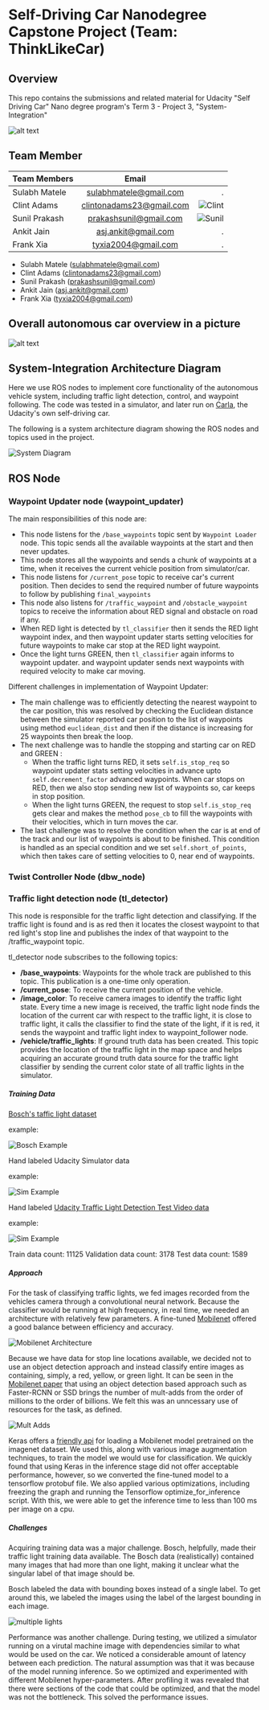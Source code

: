 # Self-Driving Car Nanodegree Capstone Project (Team: ThinkLikeCar)

## Overview

This repo contains the submissions and related material for Udacity "Self Driving Car" Nano degree program's Term 3 - Project 3, "System-Integration"

![alt text](https://github.com/Udacity-CarND-TeamThinkLikeCar/System_Integration_Submission_TeamThinkLikeCar/blob/master/imgs/carla.png)

## Team Member

| Team Members  | Email         |       |
| ------------- |:-------------:| -----:|
| Sulabh Matele | sulabhmatele@gmail.com | . |
| Clint Adams   | clintonadams23@gmail.com |   ![Clint](./imgs/clint.jpg) |
| Sunil Prakash | prakashsunil@gmail.com |  ![Sunil](./imgs/sunil.jpg)  |
| Ankit Jain | asj.ankit@gmail.com |  .  |
| Frank Xia| tyxia2004@gmail.com |  .  |

* Sulabh Matele (sulabhmatele@gmail.com)
* Clint Adams (clintonadams23@gmail.com)
* Sunil Prakash (prakashsunil@gmail.com)
* Ankit Jain (asj.ankit@gmail.com)
* Frank Xia (tyxia2004@gmail.com)

## Overall autonomous car overview in a picture
![alt text](https://github.com/Udacity-CarND-TeamThinkLikeCar/System_Integration_Submission_TeamThinkLikeCar/blob/master/imgs/overall.png)

## System-Integration Architecture Diagram
Here we use ROS nodes to implement core functionality of the autonomous vehicle system, including traffic light detection, control, and waypoint following. The code was tested in a simulator, and later run on [Carla](https://medium.com/udacity/how-the-udacity-self-driving-car-works-575365270a40), the Udacity's own self-driving car. 

The following is a system architecture diagram showing the ROS nodes and topics used in the project.

![System Diagram](./imgs/system.png)

## ROS Node
### Waypoint Updater node (waypoint_updater)

The main responsibilities of this node are:
+ This node listens for the `/base_waypoints` topic sent by `Waypoint Loader` node. This topic sends all the available waypoints at the start and then never updates. 
+ This node stores all the waypoints and sends a chunk of waypoints at a time, when it receives the current vehicle position from simulator/car.
+ This node listens for `/current_pose` topic to receive car's current position. Then decides to send the required number of future waypoints to follow by publishing `final_waypoints`
+ This node also listens for `/traffic_waypoint` and `/obstacle_waypoint` topics to receive the information about RED signal and obstacle on road if any.
+ When RED light is detected by `tl_classifier` then it sends the RED light waypoint index, and then waypoint updater starts setting velocities for future waypoints to make car stop at the RED light waypoint.
+ Once the light turns GREEN, then `tl_classifier` again informs to waypoint updater. and waypoint updater sends next waypoints with required velocity to make car moving.

Different challenges in implementation of Waypoint Updater:
+ The main challenge was to efficiently detecting the nearest waypoint to the car position, this was resolved by checking the Euclidean distance between the simulator reported car position to the list of waypoints using method `euclidean_dist` and then if the distance is increasing for 25 waypoints then break the loop.
+ The next challenge was to handle the stopping and starting car on RED and GREEN :
  + When the traffic light turns RED, it sets `self.is_stop_req` so waypoint updater stats setting velocities in advance upto `self.decrement_factor` advanced waypoints. When car stops on RED, then we also stop sending new list of waypoints so, car keeps in stop position.
  + When the light turns GREEN, the request to stop `self.is_stop_req` gets clear and makes the method `pose_cb` to fill the waypoints with their velocities, which in turn moves the car.
+ The last challenge was to resolve the condition when the car is at end of the track and our list of waypoints is about to be finished. This condition is handled as an special condition and we set `self.short_of_points`, which then takes care of setting velocities to 0, near end of waypoints. 

### Twist Controller Node (dbw_node)

### Traffic light detection node (tl_detector)

This node is responsible for the traffic light detection  and classifying. 
If the traffic light is found and is as red then it locates the closest waypoint to that red light's stop line and publishes the index of that waypoint to the /traffic_waypoint topic.

tl_detector node subscribes to the following topics:

- **/base_waypoints**: Waypoints for the whole track are published to this topic. This publication is a one-time only operation.
- **/current_pose**: To receive the current position of the vehicle.
- **/image_color**: To receive camera images to identify the traffic light state. Every time a new image is received, the traffic light node finds the location of the current car with respect to the traffic light, it is close to traffic light,
it calls the classifier to find the state of the light, if it is red, it sends the waypoint and traffic light index to waypoint_follower node.
- **/vehicle/traffic_lights**: If ground truth data has been created. 
This topic provides the location of the traffic light in the map space and helps acquiring an accurate ground truth data source for the traffic light classifier by sending the current color state of all traffic lights in the simulator. 


##### Training Data
[Bosch's taffic light dataset](https://hci.iwr.uni-heidelberg.de/node/6132)

example:

![Bosch Example](./imgs/bosch-example.png)

Hand labeled Udacity Simulator data

example:

![Sim Example](./imgs/sim-example.png)

Hand labeled [Udacity Traffic Light Detection Test Video data](https://drive.google.com/file/d/0B2_h37bMVw3iYkdJTlRSUlJIamM/view?usp=sharing)

example:

![Sim Example](./imgs/rosbag-example.jpg)

Train data count: 11125
Validation data count: 3178
Test data count: 1589

##### Approach
For the task of classifying traffic lights, we fed images recorded from the vehicles camera through a convolutional neural network. Because the classifier would be running at high frequency, in real time, we needed an architecture with relatively few parameters. A fine-tuned [Mobilenet](https://arxiv.org/pdf/1704.04861.pdf) offered a good balance between efficiency and accuracy. 

![Mobilenet Architecture](./imgs/mobilenet.png)

Because we have data for stop line locations available, we decided not to use an object detection approach and instead classify entire images as containing, simply, a red, yellow, or green light. It can be seen in the [Mobilenet paper](https://arxiv.org/pdf/1704.04861.pdf) that using an object detection based approach such as Faster-RCNN or SSD brings the number of mult-adds from the order of millions to the order of billions. We felt this was an unncessary use of resources for the task, as defined.

![Mult Adds](./imgs/mult-adds.png)

Keras offers a [friendly api](https://keras.io/applications/#mobilenet) for loading a Mobilenet model pretrained on the imagenet dataset. We used this, along with various image augmentation techniques, to train the model we would use for classification. We quickly found that using Keras in the inference stage did not offer acceptable performance, however, so we converted the fine-tuned model to a tensorflow protobuf file. We also applied various optimizations, including freezing the graph and running the Tensorflow optimize_for_inference script. With this, we were able to get the inference time to less than 100 ms per image on a cpu.

##### Challenges
Acquiring training data was a major challenge. Bosch, helpfully, made their traffic light training data available. The Bosch data (realistically) contained many images that had more than one light, making it unclear what the singular label of that image should be. 

Bosch labeled the data with bounding boxes instead of a single label. To get around this, we labeled the images using the label of the largest bounding in each image.

![multiple lights](./imgs/multiple-lights.png)

Performance was another challenge. During testing, we utilized a simulator running on a virutal machine image with dependencies similar to what would be used on the car. We noticed a considerable amount of latency between each prediction. The natural assumption was that it was because of the model running inference. So we optimized and experimented with different Mobilenet hyper-parameters. After profiling it was revealed that there were sections of the code that could be optimized, and that the model was not the bottleneck. This solved the performance issues.  





